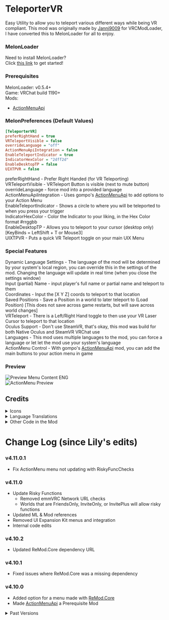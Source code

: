 <h1>TeleporterVR</h1>
Easy Utility to allow you to teleport various different ways while being VR compliant. This mod was originally made by <a href="https://github.com/Janni9009">Janni9009</a> for VRCModLoader, I have converted this to MelonLoader for all to enjoy.

<h3>MelonLoader</h3>
Need to install MelonLoader?<br>
Click <a href="https://melonwiki.xyz/">this link</a> to get started!

<h3>Prerequisites</h3>
MelonLoader: v0.5.4+<br>
Game: VRChat build 1190+<br>
Mods:
<ul>
	<li><a href="https://github.com/gompoc/VRChatMods/tree/master/ActionMenuApi">ActionMenuApi</a></li>
</ul>

### MelonPreferences (Default Values)
```ini
[TeleporterVR]
preferRightHand = true
VRTeleportVisible = false
overrideLanguage = "off"
ActionMenuApiIntegration = false
EnableTeleportIndicator = true
IndicatorHexColor = "2dff2d"
EnableDesktopTP = false
UIXTPVR = false
```
preferRightHand  - Prefer Right Handed (for VR Teleporting)<br>
VRTeleportVisible - VRTeleport Button is visible (next to mute button)<br>
overrideLanguage - force mod into a provided language<br>
ActionMenuApiIntegration - Uses gompo's [ActionMenuApi](https://github.com/gompoc/VRChatMods/tree/master/ActionMenuApi) to add options to your Action Menu<br>
EnableTeleportIndicator - Shows a circle to where you will be teleported to when you press your trigger<br>
IndicatorHexColor - Color the Indicator to your liking, in the Hex Color format #rrggbb<br>
EnableDesktopTP - Allows you to teleport to your cursor (desktop only) [KeyBinds = LeftShift + T or Mouse3]<br>
UIXTPVR - Puts a quick VR Teleport toggle on your main UIX Menu

<h3>Special Features</h3>
Dynamic Language Settings - The language of the mod will be determined by your system's local region, you can override this in the settings of the mod. Changing the language will update in real time (when you close the settings window)<br>
Input (partial) Name - input player's full name or partial name and teleport to them<br>
Coordinates - Input the [X Y Z] coords to teleport to that location<br>
Saved Positions - Save a Position in a world to later teleport to (Load Position) [This does not save across game restarts, but will save across world changes]<br>
VRTeleport - There is a Left/Right Hand toggle to then use your VR Laser Cursor to teleport to that location<br>
Oculus Support - Don't use SteamVR, that's okay, this mod was build for both Native Oculus and SteamVR VRChat use<br>
Languages - This mod uses multiple languages to the mod, you can force a language or let let the mod use your system's language<br>
ActionMenu Control - With gompo's <a href="https://github.com/gompoc/VRChatMods/tree/master/ActionMenuApi">ActionMenuApi</a> mod, you can add the main buttons to your action menu in game

<h3>Preview</h3>
<img src="https://i.mintlily.lgbt/6sQ1eU5xMyvL.jpg" alt="Preview Menu Content ENG" /><br>
<img src="https://i.mintlily.lgbt/AMApiPreview.jpg" alt="ActionMenu Preview" />

<h2>Credits</h2>
<details>
	<summary>Icons</summary>
	<ul>
		<li><a href="https://fontawesome.com/">Font Awesome</a></li>
		<li><a href="https://thenounproject.com/">The Noun Project</a></li>
	</ul>
</details>

<details>
	<summary>Language Translations</summary>
	<ul>
		<li>French - <b>Slaynash</b></li>
		<li>German - <b>RequiDev</b></li>
		<li>Japanese - N/A (Google Translate)</li>
		<li>Norwegian (Bokmål) - <b>Frostbyte</b></li>
		<li>Russian - <b>Miinc</b></li>
		<li>Spanish - Myself & Google Translate</li>
		<li>Portuguese - <b>nitro.</b> & <b>Davi</b></li>
		<li>Swedish - <b>Psychloor</b></li>
	</ul>
</details>

<details>
	<summary>Other Code in the Mod</summary>
	<ul>
		<li>Patches - <b>DDAkabono</b></li>
		<li>emmVRC Risky world / game tag toggling - <b>Psychloor</b></li>
		<li>Asset Bundle, Keyboard popup input, Enable/Disable Listener - <b>knah</b></li>
		<li>TeleportIndicator Scripts - <b>Davi (d-mageek)</b></li>
		<li><a href="https://github.com/RequiDev/ReMod.Core" target="_blank">ReMod.Core</a> & World Checks - <b>RequiDev</b></li>
	</ul>
</details>

<h1>Change Log (since Lily's edits)</h1>
<h3>v4.11.0.1</h3>
<ul>
	<li>Fix ActionMenu menu not updating with RiskyFuncChecks</li>
</ul>

<h3>v4.11.0</h3>
<ul>
	<li>Update Risky Functions
        <ul>
            <li>Removed emmVRC Network URL checks</li>
            <li>Worlds that are FriendsOnly, InviteOnly, or InvitePlus will allow risky functions</li>
        </ul>
    </li>
    <li>Updated ML & Mod references</li>
    <li>Removed UI Expansion Kit menus and integration</li>
    <li>Internal code edits</li>
</ul>

<h3>v4.10.2</h3>
<ul>
	<li>Updated ReMod.Core dependency URL</li>
</ul>

<h3>v4.10.1</h3>
<ul>
	<li>Fixed issues where ReMod.Core was a missing dependency</li>
</ul>

<h3>v4.10.0</h3>
<ul>
	<li>Added option for a menu made with <a href="https://github.com/RequiDev/ReMod.Core">ReMod.Core</a></li>
	<li>Made <a href="https://github.com/gompoc/VRChatMods/tree/master/ActionMenuApi">ActionMenuApi</a> a Prerequisite Mod</li>
</ul>

<details>
	<summary>Past Versions</summary>

### v4.9.2
* Fixed Errors showing when changing worlds if AMApi is disabled or null

### v4.9.1
* Revert HttpClient back to WebClient
* Fixed Action Menu always being locked
* Fixed open webpage

### v4.9.0
* Changed MelonLogger to MelonLogger.Instance
* Changed World Check Patches to OnJoin/Leave instead of OnFade (Thanks Bono)
* Fixed ActionMenu VRTP Toggle not being consistent to the actual setting

### v4.8.1
* Fixed Popup keyboards not showing

### v4.8.0
* Added User Selected Teleport button (with UIX)
* Fixed perfered hand option not being updated properly

### v4.7.0
* Added VRChat build 1151 compatibility
* Removed RubyButtonAPI

### v4.6.0
* Added UIX Menu
* Added VRChat UI Open Beta Detection for less breakage

### v4.5.1
* Added **UniversalRiskyFunc GameObject Toggle**

### v4.5.0
* Changed ActionMenu is Open Listener
* Fixed odd behavior when toggling on teleportation

### v4.4.2
* Fixed issue where ActionMenu would not close

### v4.4.1
* Fixed Compatibility for VRChat Build 1121 (Unity 2019)
* Updated MelonLoader to v0.4.3
* Updated Dependency for [ActionMenuApi](https://github.com/gompoc/VRChatMods/tree/master/ActionMenuApi) to v0.3.1

### v4.4.0
* Added emmVRC GameObject detection to allow/disallow actions in worlds

### v4.3.1
* Security Fixes - Fixed Teleporting not being disabled properly

### v4.3.0
* Added Desktop Teleporting to cursor (Disabled by default) [KeyBinds = LeftShift + T or Mouse3]
* Fixed null errors on Controller Raycasts

### v4.2.3
* Fixed compatibility for VRChat build 1106
* Fixed various errors regarding the TPIndicator

### v4.2.0
* Added a TeleportIndicator, so you know where you're going
* Added Coloring to the Indicator
* Fixed an error about the ActionMenuApi onPrefSaved
* Update ActionMenuApi Dependency

### v4.1.1
* Fixed an error that would show when you didn't have ActionMenuApi installed
* Fixed the Left/Right Hand button toggle not changing its state on game start
* preferRightHand is now visible in UIX's MelonPref Viewer

### v4.1.0
* Added [ActionMenuApi](https://github.com/gompoc/VRChatMods/tree/master/ActionMenuApi) support
* Fixed VR Teleport

### v4.0.2
* Updated for VRChat build 1088

### v4.0.1
* Updated internal link

### v4.0.0
* Initial Release for MelonLoader


</details>